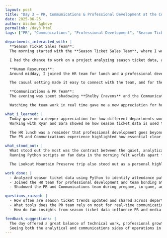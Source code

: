 ```yaml
---
layout: post
title: "Day 3 – PR, Communications & Professional Development at the Colorado Rockies"
date: 2025-06-25
author: Wisdom Agbeve
permalink: /day3.html
tags: ["PR", "Communications", "Professional Development", "Season Tickets", "Ryan Wetterich", "Sara Bergerson", "Shelby Cravens"]

departments_interacted_with: |
  **Season Ticket Sales Team**:    
  The morning started with the **Season Ticket Sales Team**, where I worked closely with **Ryan Wetterich** and **Sara Bergerson**. They welcomed me into their space and treated me like part of the team from the start.  

  I had the chance to work on a project analyzing season ticket data, and for the first time, I used Python to dig into real Rockies datasets. Running scripts to identify attendance patterns and trends felt exciting — every line of code translated into understanding the habits of actual fans. Ryan shared how these insights help guide conversations with season ticket holders, while Sara explained how the data directly supports relationship-building strategies.  

  **Human Resources**:  
  Around midday, I joined the HR team for lunch and a professional development activity at the **Lookout Mountain Preserve and Nature Center**. It was a refreshing change of pace from the office. We explored the scenic trails, talked about career growth, and even shared stories about life in Denver.  

  The casual setting made it easy to connect with the team, and for the first time, I really felt like part of the Rockies family. It wasn’t just a work outing — it felt like a genuine effort to build relationships and make me feel valued.  

  **Communications & PR Team**:  
  The evening was spent shadowing **Shelby Cravens** and the Communications and PR team during game-day operations. From the **Press Club**, I got a front-row seat to how much coordination goes into running a live game. Shelby walked me through the pregame preparations, media interactions, and in-game updates, explaining how timing and messaging are everything.  

  Watching the team work in real time gave me a new appreciation for how much goes on behind the scenes to keep fans informed and engaged. Every tweet, every press interaction, and every announcement was carefully planned — it was incredible to see that level of precision up close.  

what_i_learned: |
  Today gave me a deeper appreciation for how different departments work together to create a great fan experience.  
  Working with Ryan and Sara showed me how season ticket data is used to build strong, long-term relationships with fans, and how Python can help uncover valuable trends.  

  The HR lunch was a reminder that professional development goes beyond just technical skills — building relationships and feeling part of the culture is equally important.  
  The PR and Communications experience highlighted how essential clear messaging and coordination are during high-pressure game moments.  

what_stood_out: |
  What stood out the most was the contrast between the quiet, analytical morning and the fast-paced, high-energy evening.  
  Running Python scripts on fan data in the morning felt worlds apart from watching Shelby and her team coordinate live updates from the Press Club, but both were equally important to the fan experience.  

  The Lookout Mountain Preserve trip also stood out as a personal highlight — it was a chance to slow down, explore Denver’s beauty, and feel like part of a close-knit community within the Rockies organization.  

work_done: |
  - Analyzed season ticket data using Python to identify attendance patterns and trends.  
  - Joined the HR team for professional development and team bonding at Lookout Mountain Preserve.  
  - Shadowed the PR and Communications team during pregame, in-game, and postgame operations, observing real-time coordination and media interactions.  

questions_raised: |
  - How often are season ticket trends updated and shared across departments?  
  - What tools does the PR team rely on most for real-time communication during games?  
  - How do fan insights from season ticket data influence PR and media messaging?  

feedback_suggestions: |
  The day offered a great balance of technical work, professional growth, and real-time observation.  
  Seeing both the analytical and communications sides of operations in one day made everything feel connected, and the personal interactions — from Ryan and Sara’s guidance to the HR outing — made the experience feel meaningful and welcoming.  
---
```

